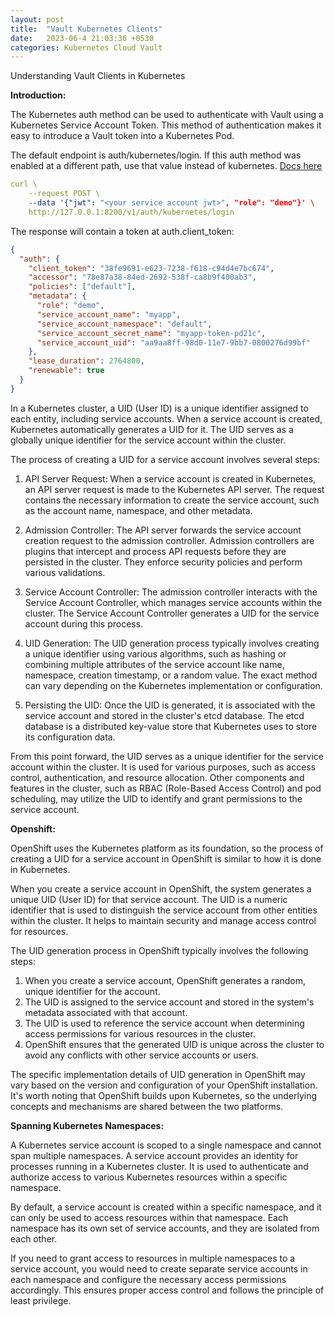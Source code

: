 ```yaml
---
layout: post
title:  "Vault Kubernetes Clients"
date:   2023-06-4 21:03:36 +0530
categories: Kubernetes Cloud Vault
---
```



Understanding Vault Clients in Kubernetes

**Introduction:**

The Kubernetes auth method can be used to authenticate with Vault using a Kubernetes Service Account Token. This method of authentication makes it easy to introduce a Vault token into a Kubernetes Pod.

The default endpoint is auth/kubernetes/login. If this auth method was enabled at a different path, use that value instead of kubernetes. [Docs here](https://developer.hashicorp.com/vault/docs/auth/kubernetes)

```yaml
curl \
    --request POST \
    --data '{"jwt": "<your service account jwt>", "role": "demo"}' \
    http://127.0.0.1:8200/v1/auth/kubernetes/login
```

The response will contain a token at auth.client_token:

```json
{
  "auth": {
    "client_token": "38fe9691-e623-7238-f618-c94d4e7bc674",
    "accessor": "78e87a38-84ed-2692-538f-ca8b9f400ab3",
    "policies": ["default"],
    "metadata": {
      "role": "demo",
      "service_account_name": "myapp",
      "service_account_namespace": "default",
      "service_account_secret_name": "myapp-token-pd21c",
      "service_account_uid": "aa9aa8ff-98d0-11e7-9bb7-0800276d99bf"
    },
    "lease_duration": 2764800,
    "renewable": true
  }
}
```





In a Kubernetes cluster, a UID (User ID) is a unique identifier assigned to each entity, including service accounts. When a service account is created, Kubernetes automatically generates a UID for it. The UID serves as a globally unique identifier for the service account within the cluster.

The process of creating a UID for a service account involves several steps:

1. API Server Request: When a service account is created in Kubernetes, an API server request is made to the Kubernetes API server. The request contains the necessary information to create the service account, such as the account name, namespace, and other metadata.

2. Admission Controller: The API server forwards the service account creation request to the admission controller. Admission controllers are plugins that intercept and process API requests before they are persisted in the cluster. They enforce security policies and perform various validations.

3. Service Account Controller: The admission controller interacts with the Service Account Controller, which manages service accounts within the cluster. The Service Account Controller generates a UID for the service account during this process.

4. UID Generation: The UID generation process typically involves creating a unique identifier using various algorithms, such as hashing or combining multiple attributes of the service account like name, namespace, creation timestamp, or a random value. The exact method can vary depending on the Kubernetes implementation or configuration.

5. Persisting the UID: Once the UID is generated, it is associated with the service account and stored in the cluster's etcd database. The etcd database is a distributed key-value store that Kubernetes uses to store its configuration data.

From this point forward, the UID serves as a unique identifier for the service account within the cluster. It is used for various purposes, such as access control, authentication, and resource allocation. Other components and features in the cluster, such as RBAC (Role-Based Access Control) and pod scheduling, may utilize the UID to identify and grant permissions to the service account.

**Openshift:**

OpenShift uses the Kubernetes platform as its foundation, so the process of creating a UID for a service account in OpenShift is similar to how it is done in Kubernetes.

When you create a service account in OpenShift, the system generates a unique UID (User ID) for that service account. The UID is a numeric identifier that is used to distinguish the service account from other entities within the cluster. It helps to maintain security and manage access control for resources.

The UID generation process in OpenShift typically involves the following steps:

1. When you create a service account, OpenShift generates a random, unique identifier for the account.
2. The UID is assigned to the service account and stored in the system's metadata associated with that account.
3. The UID is used to reference the service account when determining access permissions for various resources in the cluster.
4. OpenShift ensures that the generated UID is unique across the cluster to avoid any conflicts with other service accounts or users.

The specific implementation details of UID generation in OpenShift may vary based on the version and configuration of your OpenShift installation. It's worth noting that OpenShift builds upon Kubernetes, so the underlying concepts and mechanisms are shared between the two platforms.

**Spanning Kubernetes Namespaces:**

A Kubernetes service account is scoped to a single namespace and cannot span multiple namespaces. A service account provides an identity for processes running in a Kubernetes cluster. It is used to authenticate and authorize access to various Kubernetes resources within a specific namespace.

By default, a service account is created within a specific namespace, and it can only be used to access resources within that namespace. Each namespace has its own set of service accounts, and they are isolated from each other.

If you need to grant access to resources in multiple namespaces to a service account, you would need to create separate service accounts in each namespace and configure the necessary access permissions accordingly. This ensures proper access control and follows the principle of least privilege.
